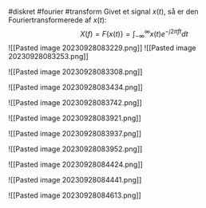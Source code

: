 #diskret #fourier #transform
Givet et signal $x(t)$, så er den Fouriertransformerede af $x(t)$:
$$X(f) = F\{x(t)\} = \int_{- \infty }^{\infty}{x(t)e^{-j2 \pi ft} dt}$$
![[Pasted image 20230928083229.png]]
![[Pasted image 20230928083253.png]]

![[Pasted image 20230928083308.png]]

![[Pasted image 20230928083434.png]]

![[Pasted image 20230928083742.png]]

![[Pasted image 20230928083921.png]]

![[Pasted image 20230928083937.png]]

![[Pasted image 20230928083952.png]]

![[Pasted image 20230928084424.png]]

![[Pasted image 20230928084441.png]]

![[Pasted image 20230928084613.png]]



